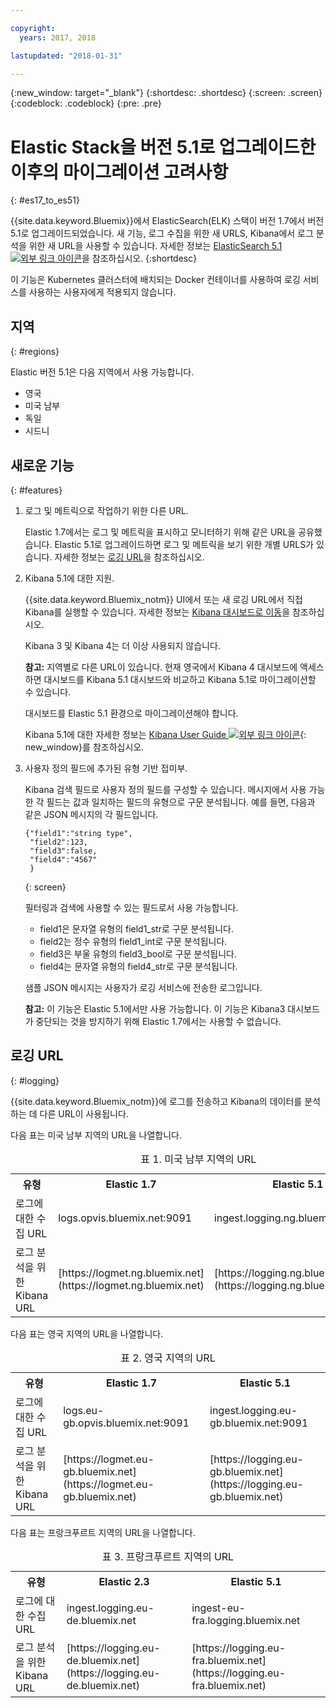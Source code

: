 ```yaml
---

copyright:
  years: 2017, 2018

lastupdated: "2018-01-31"

---
```


{:new_window: target="_blank"}
{:shortdesc: .shortdesc}
{:screen: .screen}
{:codeblock: .codeblock}
{:pre: .pre}

# Elastic Stack을 버전 5.1로 업그레이드한 이후의 마이그레이션 고려사항 
{: #es17_to_es51}

{{site.data.keyword.Bluemix}}에서 ElasticSearch(ELK) 스택이 버전 1.7에서 버전 5.1로 업그레이드되었습니다. 새 기능, 로그 수집을 위한 새 URLS, Kibana에서 로그 분석을 위한 새 URL을 사용할 수 있습니다. 자세한 정보는 [ElasticSearch 5.1 ![외부 링크 아이콘](../../../icons/launch-glyph.svg "외부 링크 아이콘")](https://www.elastic.co/guide/en/elasticsearch/reference/5.1/index.html)을 참조하십시오.
{:shortdesc}

이 기능은 Kubernetes 클러스터에 배치되는 Docker 컨테이너를 사용하여 로깅 서비스를 사용하는 사용자에게 적용되지 않습니다.  

## 지역
{: #regions}

Elastic 버전 5.1은 다음 지역에서 사용 가능합니다. 

* 영국
* 미국 남부
* 독일
* 시드니


## 새로운 기능
{: #features}

1. 로그 및 메트릭으로 작업하기 위한 다른 URL.

    Elastic 1.7에서는 로그 및 메트릭을 표시하고 모니터하기 위해 같은 URL을 공유했습니다. Elastic 5.1로 업그레이드하면 로그 및 메트릭을 보기 위한 개별 URLS가 있습니다. 자세한 정보는 [로깅 URL](#logging)을 참조하십시오.
    
2. Kibana 5.1에 대한 지원.

    {{site.data.keyword.Bluemix_notm}} UI에서 또는 새 로깅 URL에서 직접 Kibana를 실행할 수 있습니다. 자세한 정보는 [Kibana 대시보드로 이동](/docs/services/CloudLogAnalysis/kibana/launch.html#launch)을 참조하십시오.
    
    Kibana 3 및 Kibana 4는 더 이상 사용되지 않습니다.
	
	**참고:** 지역별로 다른 URL이 있습니다. 현재 영국에서 Kibana 4 대시보드에 액세스하면 대시보드를 Kibana 5.1 대시보드와 비교하고 Kibana 5.1로 마이그레이션할 수 있습니다.  
    
    대시보드를 Elastic 5.1 환경으로 마이그레이션해야 합니다.
    
    Kibana 5.1에 대한 자세한 정보는 [Kibana User Guide ![외부 링크 아이콘](../../../icons/launch-glyph.svg "외부 링크 아이콘")](https://www.elastic.co/guide/en/kibana/5.1/index.html){: new_window}를 참조하십시오.
    
3. 사용자 정의 필드에 추가된 유형 기반 접미부.

    Kibana 검색 필드로 사용자 정의 필드를 구성할 수 있습니다. 메시지에서 사용 가능한 각 필드는 값과 일치하는 필드의 유형으로 구문 분석됩니다. 예를 들면, 다음과 같은 JSON 메시지의 각 필드입니다.  

    ```
    {"field1":"string type",
     "field2":123,
     "field3":false,
     "field4":"4567"
     }
    ```
    {: screen}
    
    필터링과 검색에 사용할 수 있는 필드로서 사용 가능합니다. 

    * field1은 문자열 유형의 field1_str로 구문 분석됩니다.
    * field2는 정수 유형의 field1_int로 구문 분석됩니다.
    * field3은 부울 유형의 field3_bool로 구문 분석됩니다.
    * field4는 문자열 유형의 field4_str로 구문 분석됩니다.
    
    샘플 JSON 메시지는 사용자가 로깅 서비스에 전송한 로그입니다. 

    **참고:** 이 기능은 Elastic 5.1에서만 사용 가능합니다. 이 기능은 Kibana3 대시보드가 중단되는 것을 방지하기 위해 Elastic 1.7에서는 사용할 수 없습니다. 


## 로깅 URL
{: #logging}

{{site.data.keyword.Bluemix_notm}}에 로그를 전송하고 Kibana의 데이터를 분석하는 데 다른 URL이 사용됩니다.

다음 표는 미국 남부 지역의 URL을 나열합니다. 

<table>
  <caption>표 1. 미국 남부 지역의 URL</caption>
    <tr>
      <th>유형</th>
      <th>Elastic 1.7 </th>
	    <th>Elastic 5.1 </th>
    </tr>
  <tr>
    <td>로그에 대한 수집 URL</td>
    <td>logs.opvis.bluemix.net:9091</td>
  	<td>ingest.logging.ng.bluemix.net:9091</td>
  </tr>
   <tr>
    <td>로그 분석을 위한 Kibana URL</td>
    <td>[https://logmet.ng.bluemix.net](https://logmet.ng.bluemix.net)</td>
	  <td>[https://logging.ng.bluemix.net](https://logging.ng.bluemix.net)</td>
  </tr>
</table>

다음 표는 영국 지역의 URL을 나열합니다. 

<table>
  <caption>표 2. 영국 지역의 URL</caption>
  <tr>
     <th>유형</th>
      <th>Elastic 1.7 </th>
	    <th>Elastic 5.1 </th>
  </tr>
  <tr>
     <td>로그에 대한 수집 URL</td>
	   <td>logs.eu-gb.opvis.bluemix.net:9091</td>
	   <td>ingest.logging.eu-gb.bluemix.net:9091</td>
  </tr>
  <tr>
     <td>로그 분석을 위한 Kibana URL</td>
	 <td>[https://logmet.eu-gb.bluemix.net](https://logmet.eu-gb.bluemix.net)</td>
	 <td>[https://logging.eu-gb.bluemix.net](https://logging.eu-gb.bluemix.net)</td>
  </tr>
</table>

다음 표는 프랑크푸르트 지역의 URL을 나열합니다. 

<table>
  <caption>표 3. 프랑크푸르트 지역의 URL</caption>
  <tr>
     <th>유형</th>
      <th>Elastic 2.3 </th>
	    <th>Elastic 5.1 </th>
  </tr>
  <tr>
     <td>로그에 대한 수집 URL</td>
	 <td>ingest.logging.eu-de.bluemix.net</td>
	 <td>ingest-eu-fra.logging.bluemix.net</td>
  </tr>
  <tr>
     <td>로그 분석을 위한 Kibana URL</td>
	 <td>[https://logging.eu-de.bluemix.net](https://logging.eu-de.bluemix.net)</td>
	 <td>[https://logging.eu-fra.bluemix.net](https://logging.eu-fra.bluemix.net)</td>
  </tr>
</table>



